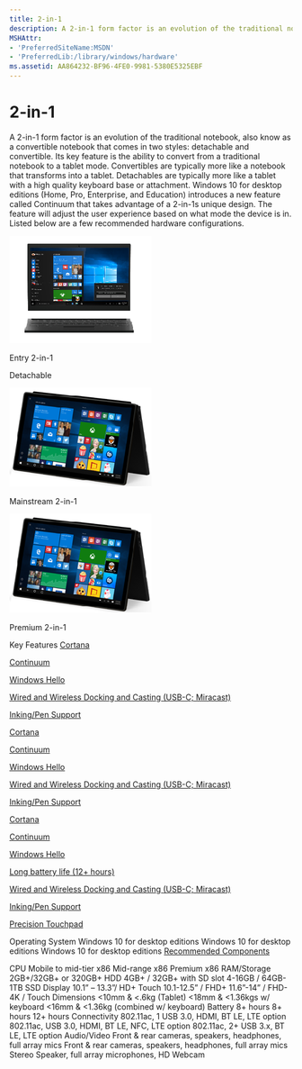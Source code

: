 ```yaml
---
title: 2-in-1
description: A 2-in-1 form factor is an evolution of the traditional notebook, also know as a convertible notebook that comes in two styles detachable and convertible. Its key feature is the ability to convert from a traditional notebook to a tablet mode.
MSHAttr:
- 'PreferredSiteName:MSDN'
- 'PreferredLib:/library/windows/hardware'
ms.assetid: AA864232-BF96-4FE0-9981-5380E5325EBF
---
```


# 2-in-1


A 2-in-1 form factor is an evolution of the traditional notebook, also know as a convertible notebook that comes in two styles: detachable and convertible. Its key feature is the ability to convert from a traditional notebook to a tablet mode. Convertibles are typically more like a notebook that transforms into a tablet. Detachables are typically more like a tablet with a high quality keyboard base or attachment. Windows 10 for desktop editions (Home, Pro, Enterprise, and Education) introduces a new feature called Continuum that takes advantage of a 2-in-1s unique design. The feature will adjust the user experience based on what mode the device is in. Listed below are a few recommended hardware configurations.

![2-in-1 detachable](../images/2in1-detach.png)

Entry 2-in-1

Detachable

![mainstream 2-in-1](../images/2in1.png)

Mainstream 2-in-1

![premium 2-in-1](../images/2in1.png)

Premium 2-in-1

Key Features
[Cortana](../device-experiences/cortana.md)

[Continuum](../device-experiences/continuum.md)

[Windows Hello](../device-experiences/windows-hello.md)

[Wired and Wireless Docking and Casting (USB-C; Miracast)](../device-experiences/docking.md)

[Inking/Pen Support](../component-guidelines/pen-devices.md)

[Cortana](../device-experiences/cortana.md)

[Continuum](../device-experiences/continuum.md)

[Windows Hello](../device-experiences/windows-hello.md)

[Wired and Wireless Docking and Casting (USB-C; Miracast)](../device-experiences/docking.md)

[Inking/Pen Support](../component-guidelines/pen-devices.md)

[Cortana](../device-experiences/cortana.md)

[Continuum](../device-experiences/continuum.md)

[Windows Hello](../device-experiences/windows-hello.md)

[Long battery life (12+ hours)](../component-guidelines/battery.md)

[Wired and Wireless Docking and Casting (USB-C; Miracast)](../device-experiences/docking.md)

[Inking/Pen Support](../component-guidelines/pen-devices.md)

[Precision Touchpad](../component-guidelines/precision-touchpad-devices.md)

Operating System
Windows 10 for desktop editions
Windows 10 for desktop editions
Windows 10 for desktop editions
[Recommended Components](../component-guidelines/components.md)

CPU
Mobile to mid-tier x86
Mid-range x86
Premium x86
RAM/Storage
2GB+/32GB+ or 320GB+ HDD
4GB+ / 32GB+ with SD slot
4-16GB / 64GB- 1TB SSD
Display
10.1” – 13.3”/ HD+ Touch
10.1-12.5” / FHD+
11.6”-14” / FHD-4K / Touch
Dimensions
&lt;10mm & &lt;.6kg (Tablet)
&lt;18mm & &lt;1.36kgs w/ keyboard
&lt;16mm & &lt;1.36kg (combined w/ keyboard)
Battery
8+ hours
8+ hours
12+ hours
Connectivity
802.11ac, 1 USB 3.0, HDMI, BT LE, LTE option
802.11ac, USB 3.0, HDMI, BT LE, NFC, LTE option
802.11ac, 2+ USB 3.x, BT LE, LTE option
Audio/Video
Front & rear cameras, speakers, headphones, full array mics
Front & rear cameras, speakers, headphones, full array mics
Stereo Speaker, full array microphones, HD Webcam
 

 

 






